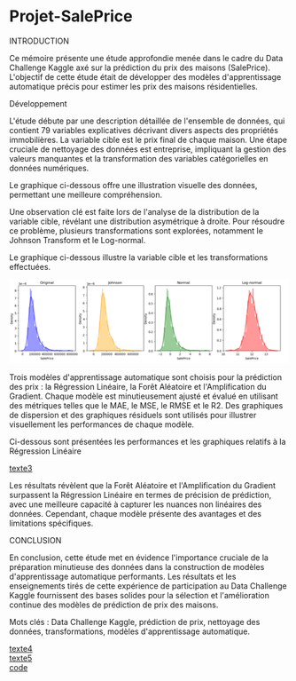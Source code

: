 # Projet-SalePrice
INTRODUCTION

Ce mémoire présente une étude approfondie menée dans le cadre du Data Challenge Kaggle axé sur la prédiction du prix des maisons (SalePrice). L'objectif de cette étude était de développer des modèles d'apprentissage automatique précis pour estimer les prix des maisons résidentielles.

Développement

L'étude débute par une description détaillée de l'ensemble de données, qui contient 79 variables explicatives décrivant divers aspects des propriétés immobilières. La variable cible est le prix final de chaque maison. Une étape cruciale de nettoyage des données est entreprise, impliquant la gestion des valeurs manquantes et la transformation des variables catégorielles en données numériques.

Le graphique ci-dessous offre une illustration visuelle des données, permettant une meilleure compréhension.



Une observation clé est faite lors de l'analyse de la distribution de la variable cible, révélant une distribution asymétrique à droite. Pour résoudre ce problème, plusieurs transformations sont explorées, notamment le Johnson Transform et le Log-normal.

Le graphique ci-dessous illustre la variable cible et les transformations effectuées.

![texte1](https://github.com/Mbenguegalaye/Projet-SalePrice/blob/main/images/Transformations.png) <br>

Trois modèles d'apprentissage automatique sont choisis pour la prédiction des prix : la Régression Linéaire, la Forêt Aléatoire et l'Amplification du Gradient. Chaque modèle est minutieusement ajusté et évalué en utilisant des métriques telles que le MAE, le MSE, le RMSE et le R2. Des graphiques de dispersion et des graphiques résiduels sont utilisés pour illustrer visuellement les performances de chaque modèle.

 Ci-dessous sont présentées les performances et les graphiques relatifs à la Régression Linéaire

 [texte3](https://github.com/Mbenguegalaye/Projet-SalePrice/blob/main/images/Regression-lineaire.png) <br>

 

Les résultats révèlent que la Forêt Aléatoire et l'Amplification du Gradient surpassent la Régression Linéaire en termes de précision de prédiction, avec une meilleure capacité à capturer les nuances non linéaires des données. Cependant, chaque modèle présente des avantages et des limitations spécifiques.

CONCLUSION

En conclusion, cette étude met en évidence l'importance cruciale de la préparation minutieuse des données dans la construction de modèles d'apprentissage automatique performants. Les résultats et les enseignements tirés de cette expérience de participation au Data Challenge Kaggle fournissent des bases solides pour la sélection et l'amélioration continue des modèles de prédiction de prix des maisons.

Mots clés : Data Challenge Kaggle, prédiction de prix, nettoyage des données, transformations, modèles d'apprentissage automatique.


[texte4](https://github.com/Mbenguegalaye/Projet-SalePrice/blob/main/images/Random%20Forest.png) <br>
[texte5](https://github.com/Mbenguegalaye/Projet-SalePrice/blob/main/images/Amplification%20du%20Gradient.png) <br>
[code](https://github.com/Mbenguegalaye/Projet-SalePrice/blob/main/Codes/Projet_SalePrice%20(4).html) <br>
